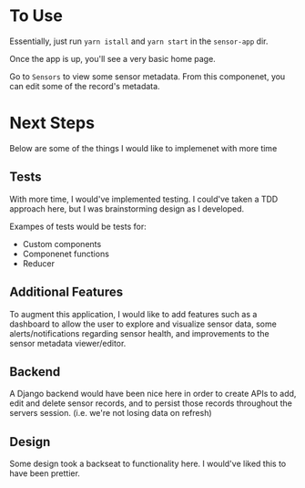 # To Use

Essentially, just run `yarn istall` and `yarn start` in the `sensor-app` dir.

Once the app is up, you'll see a very basic home page. 

Go to `Sensors` to view some sensor metadata. From this componenet, you can edit some of the record's metadata. 


# Next Steps

Below are some of the things I would like to implemenet with more time 

## Tests 

With more time, I would've implemented testing. I could've taken a TDD approach here, but I was brainstorming design as I developed. 

Exampes of tests would be tests for:
- Custom components
- Componenet functions
- Reducer 

## Additional Features

To augment this application, I would like to add features such as a dashboard to allow the user to explore and visualize sensor data, some alerts/notifications regarding sensor health, and improvements to the sensor metadata viewer/editor.

## Backend

A Django backend would have been nice here in order to create APIs to add, edit and delete sensor records, and to persist those records throughout the servers session. (i.e. we're not losing data on refresh)

## Design

Some design took a backseat to functionality here. I would've liked this to have been prettier. 
